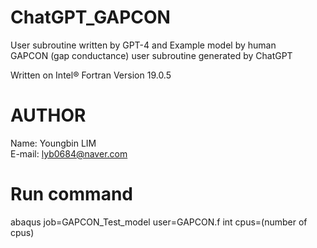 # ChatGPT_GAPCON
User subroutine written by GPT-4 and Example model by human
<br>GAPCON (gap conductance) user subroutine generated by ChatGPT

Written on Intel® Fortran Version 19.0.5

# AUTHOR
Name: Youngbin LIM
<br>E-mail: lyb0684@naver.com

# Run command
abaqus job=GAPCON_Test_model user=GAPCON.f int cpus=(number of cpus)
